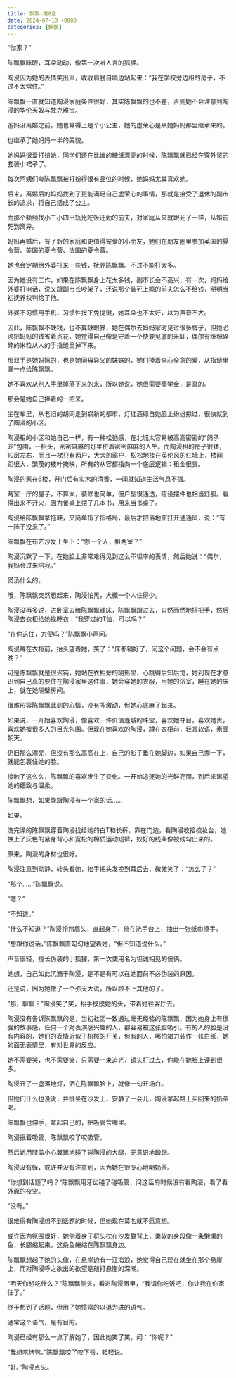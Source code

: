 ```yaml
---
title: 飘飘-第8章
date: 2024-07-10 +0800
categories: [飘飘]
---
```


“你家？”

陈飘飘眯眼，耳朵动动，像第一次听人言的狐狸。

陶浸因为她的表情笑出声，收收肩膀自墙边站起来：“我在学校旁边租的房子，不过不太常住。”

陈飘飘一直就知道陶浸家庭条件很好，其实陈飘飘的也不差，否则她不会注意到陶浸的华伦天奴与梵克雅宝。

爸妈没离婚之前，她也算得上是个小公主，她的虚荣心是从她妈妈那里继承来的。

也继承了她妈妈一半的美貌。

她妈妈很爱打扮她，同学们还在比谁的糖纸漂亮的时候，陈飘飘就已经在穿外贸的套装小裙子了。

每次阿姨们夸陈飘飘被打扮得很有品位的时候，她妈妈尤其喜欢她。

后来，离婚后的妈妈找到了更能满足自己虚荣心的事情，那就是接受了退休的副市长的追求，将自己活成了公主。

而那个频频找小三小四出轨比吃饭还勤的前夫，对家庭从来就跟死了一样，从婚前死到离异。

妈妈再婚后，有了新的家庭和更值得宠爱的小朋友，她们在朋友圈里参加英国的夏令营、美国的夏令营、法国的夏令营。

她也会定期给外婆打来一些钱，抚养陈飘飘。不过不能打太多。

因为她没有工作，如果在陈飘飘身上花太多钱，副市长会不高兴，有一次，妈妈给外婆打电话，说又跟副市长吵架了，还说那个装死上瘾的前夫怎么不给钱，明明当初抚养权判给了他。

外婆不习惯用手机，习惯性按下免提键，她耳朵也不太好，以为声音不大。

因此，陈飘飘不缺钱，也不算缺眼界，她在偶尔去妈妈家时见过很多牌子，但她必须把妈妈的钱省着点花，她觉得自己像是守着一个快要见底的米缸，偶尔有细细碎碎的米粒从人的手指缝里掉下来。

那双手是她妈妈的，也是她同母异父的妹妹的，她们捧着全心全意的爱，从指缝里漏一点给陈飘飘。

她不喜欢从别人手里掉落下来的米，所以她说，她很需要奖学金，是真的。

那会是她自己捧着的一把米。

坐在车里，从老旧的胡同走到崭新的都市，灯红酒绿自她脸上纷纷掠过，很快就到了陶浸的小区。

陶浸租的小区和她自己一样，有一种松弛感，在北城太容易被高高密密的“鸽子笼”包围，一抬头，密密麻麻的灯里挤着密密麻麻的人生。而陶浸租的房子很矮，10层左右，而且一梯只有两户，大大的窗户，松松地挂在英伦风的红墙上，楼间距很大，繁茂的枝叶掩映，所有的从容都指向一个底层逻辑：租金很贵。

陶浸的家在6楼，开门后有实木的清香，一闻就知道生活气息不强。

两室一厅的屋子，不算大，装修也简单，但户型很通透，陈设摆件也相当舒服。看得出来不开火，因为餐桌上摆了几本书，用来当书桌了。

陶浸给陈飘飘拿拖鞋，又简单指了指格局，最后才把落地窗打开通通风，说：“有一阵子没来了。”

陈飘飘在布艺沙发上坐下：“你一个人，租两室？”

陶浸沉默了一下，在她脸上非常难得见到这么不坦率的表情，然后她说：“偶尔，我妈会过来陪我。”

煲汤什么的。

哦，陈飘飘突然想起来，陶浸怕黑，大概一个人住得少。

陶浸没再多说，进卧室去给陈飘飘铺床，陈飘飘跟过去，自然而然地搭把手，然后陶浸去衣柜给她找睡衣：“我穿过的T恤，可以吗？”

“在你这住，方便吗？”陈飘飘小声问。

陶浸蹲在衣柜前，抬头望着她，笑了：“床都铺好了，问这个问题，会不会有点晚？”

可是陈飘飘就是很迟钝，她站在衣柜旁的阴影里，心跳得后知后觉，她到现在才意识到自己真的要住在陶浸家里这件事，她会穿她的衣服，用她的浴室，睡在她的床上，就在她隔壁房间。

很难形容陈飘飘此刻的心情，没有多激动，但她心底麻了起来。

如果说，一开始喜欢陶浸，像喜欢一件价值连城的珠宝，喜欢她夺目，喜欢她贵，喜欢她被很多人的目光包围。但现在她喜欢的陶浸，蹲在衣柜前，轻言软语，素面朝天。

仍旧那么漂亮，但没有那么高高在上，自己的影子垂在她脚边，如果自己挪一下，就能包裹住她的脸。

接触了这么久，陈飘飘的喜欢发生了变化。一开始追逐她的光鲜亮丽，到后来渴望她的细致与温柔。

陈飘飘想，如果能跟陶浸有一个家的话……

如果。

洗完澡的陈飘飘穿着陶浸找给她的白T和长裤，靠在门边，看陶浸收拾梳妆台，她换上了灰色的紧身背心和宽松的棉质运动短裤，姣好的线条像被线勾出来的。

原来，陶浸的身材也很好。

陶浸注意到动静，转头看她，抬手把头发挽到耳后去，微微笑了：“怎么了？”

“那个……”陈飘飘说。

“嗯？”

“不知道。”

“什么不知道？”陶浸拎拎眉头，直起身子，倚在洗手台上，抽出一张纸巾擦手。

“想跟你说话，”陈飘飘直勾勾地望着她，“但不知道说什么。”

声音很轻，擅长伪装的小狐狸，第一次使用名为坦诚相见的伎俩。

她想，自己如此沉溺于陶浸，是不是有可以在她面前不必伪装的原因。

还是说，因为她撒了一个弥天大谎，所以顾不上其他的了。

“那，聊聊？”陶浸笑了笑，抬手摸摸她的头，带着她往客厅去。

陶浸没有告诉陈飘飘的是，当初社团一致通过毫无经验的陈飘飘，因为她身上有很强的故事感，任何一个对表演感兴趣的人，都容易被这张脸吸引。有的人的脸是没有内容的，她们的表情近似于机械的开关，但有的人，哪怕竭力装作一张白纸，她的面无表情里，有对世界的反应。

她不需要哭，也不需要笑，只需要一束追光，镜头打过去，你能在她脸上读到很多。

陶浸开了一盏落地灯，洒在陈飘飘脸上，就像一句开场白。

但她们什么也没说，并排坐在沙发上，安静了一会儿，陶浸拿起路上买回来的奶茶喝。

陈飘飘也伸手，拿起自己的，把吸管含嘴里。

陶浸抿着吸管，陈飘飘咬了咬吸管。

然后她用膝盖小心翼翼地碰了碰陶浸的大腿，无意识地蹭蹭。

陶浸没有躲，或许并没有注意到，因为她在很专心地喝奶茶。

“你想到话题了吗？”陈飘飘用牙齿碰了碰吸管，问这话的时候没有看陶浸，看了看外面的夜空。

“没有。”

很难得有陶浸想不到话题的时候，但她现在莫名就不愿意想。

或许因为氛围很好，她侧着身子将头枕在沙发靠背上，柔软的身段像一条懒懒的鱼，长腿缩起来，这条鱼蜷缩在陈飘飘身边。

陈飘飘想起了她的头像，在悬崖边有一汪海浪，她觉得自己现在就坐在那个悬崖上，而对陶浸呼之欲出的欲望是敲打悬崖的深潮。

“明天你想吃什么？”陈飘飘侧头，看进陶浸眼里，“我请你吃饭吧，你让我在你家住了。”

终于想到了话题，但用了她惯常的以退为进的语气。

通常这个语气，是有目的。

陶浸已经有那么一点了解她了，因此她笑了笑，问：“你呢？”

“我想吃烤鸭。”陈飘飘咬了咬下唇，轻轻说。

“好。”陶浸点头。

